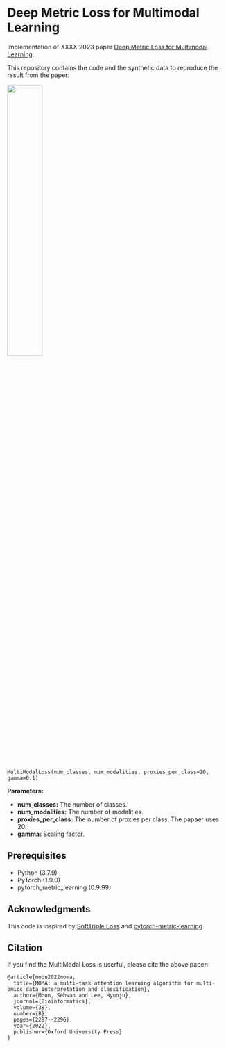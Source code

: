 # Deep Metric Loss for Multimodal Learning

Implementation of XXXX 2023 paper [Deep Metric Loss for Multimodal Learning](https://github.com/idstcv/SoftTriple).

This repository contains the code and the synthetic data to reproduce the result from the paper:

<img width="40%" src="https://user-images.githubusercontent.com/37695581/214497492-51ae08b2-7407-4731-88c1-aea138c52473.png"/>

```{r}
MultiModalLoss(num_classes, num_modalities, proxies_per_class=20, gamma=0.1)
```
**Parameters:**
* **num_classes:** The number of classes.
* **num_modalities:** The number of modalities.
* **proxies_per_class:** The number of proxies per class. The papaer uses 20.
* **gamma:** Scaling factor.




## Prerequisites
* Python (3.7.9)
* PyTorch (1.9.0)
* pytorch_metric_learning (0.9.99)


## Acknowledgments
This code is inspired by [SoftTriple Loss](https://github.com/idstcv/SoftTriple) and [pytorch-metric-learning](https://github.com/KevinMusgrave/pytorch-metric-learning)

## Citation
If you find the MultiModal Loss is userful, please cite the above paper:
```{r}
@article{moon2022moma,
  title={MOMA: a multi-task attention learning algorithm for multi-omics data interpretation and classification},
  author={Moon, Sehwan and Lee, Hyunju},
  journal={Bioinformatics},
  volume={38},
  number={8},
  pages={2287--2296},
  year={2022},
  publisher={Oxford University Press}
}
```
